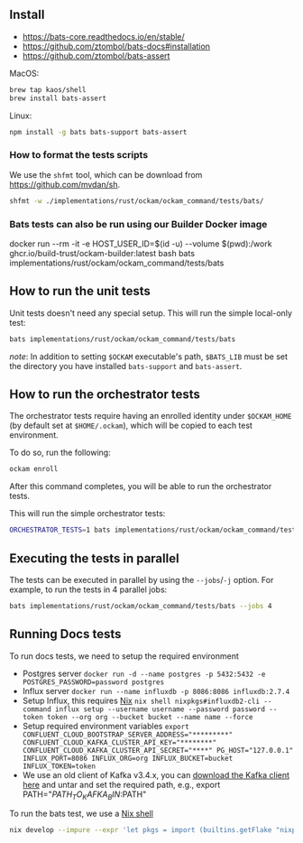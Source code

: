 ## Install

- https://bats-core.readthedocs.io/en/stable/
- https://github.com/ztombol/bats-docs#installation
- https://github.com/ztombol/bats-assert

MacOS:

```bash
brew tap kaos/shell
brew install bats-assert
```

Linux:
```bash
npm install -g bats bats-support bats-assert
```

### How to format the tests scripts

We use the `shfmt` tool, which can be download from https://github.com/mvdan/sh.

```bash
shfmt -w ./implementations/rust/ockam/ockam_command/tests/bats/
```

### Bats tests can also be run using our Builder Docker image

docker run --rm -it -e HOST_USER_ID=$(id -u) --volume $(pwd):/work ghcr.io/build-trust/ockam-builder:latest bash
bats implementations/rust/ockam/ockam_command/tests/bats

## How to run the unit tests

Unit tests doesn't need any special setup. This will run the simple local-only test:
```bash
bats implementations/rust/ockam/ockam_command/tests/bats
```

_note_: In addition to setting `$OCKAM` executable's path, `$BATS_LIB` must be set the directory you have installed `bats-support` and `bats-assert`.

## How to run the orchestrator tests

The orchestrator tests require having an enrolled identity under `$OCKAM_HOME` (by default set at `$HOME/.ockam`), which will be copied to each test environment.

To do so, run the following:

```bash
ockam enroll
```

After this command completes, you will be able to run the orchestrator tests.

This will run the simple orchestrator tests:
```bash
ORCHESTRATOR_TESTS=1 bats implementations/rust/ockam/ockam_command/tests/bats
```

## Executing the tests in parallel

The tests can be executed in parallel by using the `--jobs`/`-j` option. For example, to run the tests in 4 parallel jobs:

```bash
bats implementations/rust/ockam/ockam_command/tests/bats --jobs 4
```


## Running Docs tests

To run docs tests, we need to setup the required environment

- Postgres server `docker run -d --name postgres -p 5432:5432 -e POSTGRES_PASSWORD=password postgres`
- Influx server `docker run --name influxdb -p 8086:8086 influxdb:2.7.4`
- Setup Influx, this requires [Nix](https://nixos.org/) `nix shell nixpkgs#influxdb2-cli --command influx setup --username username --password password --token token --org org --bucket bucket --name name --force`
- Setup required environment variables `export CONFLUENT_CLOUD_BOOTSTRAP_SERVER_ADDRESS="*********" CONFLUENT_CLOUD_KAFKA_CLUSTER_API_KEY="********" CONFLUENT_CLOUD_KAFKA_CLUSTER_API_SECRET="****" PG_HOST="127.0.0.1" INFLUX_PORT=8086 INFLUX_ORG=org INFLUX_BUCKET=bucket INFLUX_TOKEN=token`
- We use an old client of Kafka v3.4.x, you can [download the Kafka client here](https://downloads.apache.org/kafka/3.4.1/kafka_2.13-3.4.1.tgz) and untar and set the required path, e.g., export PATH="$PATH_TO_KAFKA_BIN:$PATH"


To run the bats test, we use a [Nix shell](https://nixos.org/manual/nix/stable/command-ref/nix-shell)
```bash
nix develop --impure --expr 'let pkgs = import (builtins.getFlake "nixpkgs/nixos-23.11") {}; in pkgs.mkShell { buildInputs = with pkgs; [ postgresql python311Packages.psycopg2 python311Packages.flask telegraf ]; }' --command sh -c "BATS_TEST_RETRIES=2 ORCHESTRATOR_TESTS=1 DOCS_TESTS=1 bats ./implementations/rust/ockam/ockam_command/tests/bats/use_cases.bats"
```
